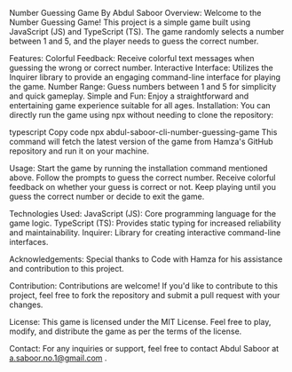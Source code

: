 Number Guessing Game
By Abdul Saboor
Overview:
Welcome to the Number Guessing Game! This project is a simple game built using JavaScript (JS) and TypeScript (TS). The game randomly selects a number between 1 and 5, and the player needs to guess the correct number.

Features:
Colorful Feedback: Receive colorful text messages when guessing the wrong or correct number.
Interactive Interface: Utilizes the Inquirer library to provide an engaging command-line interface for playing the game.
Number Range: Guess numbers between 1 and 5 for simplicity and quick gameplay.
Simple and Fun: Enjoy a straightforward and entertaining game experience suitable for all ages.
Installation:
You can directly run the game using npx without needing to clone the repository:

typescript
Copy code
npx abdul-saboor-cli-number-guessing-game
This command will fetch the latest version of the game from Hamza's GitHub repository and run it on your machine.

Usage:
Start the game by running the installation command mentioned above.
Follow the prompts to guess the correct number.
Receive colorful feedback on whether your guess is correct or not.
Keep playing until you guess the correct number or decide to exit the game.

Technologies Used:
JavaScript (JS): Core programming language for the game logic.
TypeScript (TS): Provides static typing for increased reliability and maintainability.
Inquirer: Library for creating interactive command-line interfaces.

Acknowledgements:
Special thanks to Code with Hamza for his assistance and contribution to this project.

Contribution:
Contributions are welcome! If you'd like to contribute to this project, feel free to fork the repository and submit a pull request with your changes.

License:
This game is licensed under the MIT License. Feel free to play, modify, and distribute the game as per the terms of the license.

Contact:
For any inquiries or support, feel free to contact Abdul Saboor at a.saboor.no.1@gmail.com .






